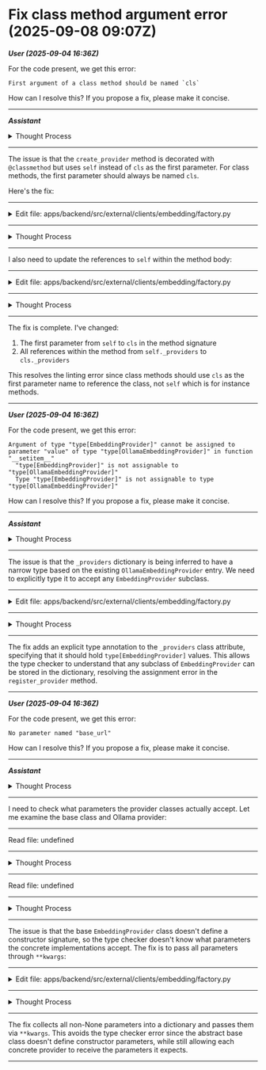 <!-- Generated by SpecStory -->

# Fix class method argument error (2025-09-08 09:07Z)

_**User (2025-09-04 16:36Z)**_

For the code present, we get this error:
```
First argument of a class method should be named `cls`
```
How can I resolve this? If you propose a fix, please make it concise.

---

_**Assistant**_

<think><details><summary>Thought Process</summary>Looking at the attached code, I can see the issue is in the `create_provider` method on line 25-26:

```python
@classmethod
def create_provider(
    self, provider_type: str | None = None, base_url: str | None = None, model: str | None = None, **kwargs
) -> EmbeddingProvider:
```

The error message is clear - for a class method (decorated with `@classmethod`), the first parameter should be named `cls` instead of `self`. `self` is used for instance methods, while `cls` is the convention for class methods.

Looking at the rest of the code, I can see that other class methods in this file correctly use `cls` as the first parameter:
- `get_default_provider(cls)`  
- `register_provider(cls, name: str, provider_class: type[EmbeddingProvider])`
- `list_available_providers(cls)`

So this is just a simple naming issue where `self` should be changed to `cls` in the `create_provider` method signature.</details></think>

---

The issue is that the `create_provider` method is decorated with `@classmethod` but uses `self` instead of `cls` as the first parameter. For class methods, the first parameter should always be named `cls`.

Here's the fix:

---

<details><summary>Edit file: apps/backend/src/external/clients/embedding/factory.py</summary>

undefined

**Chunk 1**
Lines added: 1, lines removed: 1

```diff
@@ -24,5 +24,5 @@
      @classmethod
      def create_provider(
-         self, provider_type: str | None = None, base_url: str | None = None, model: str | None = None, **kwargs
+         cls, provider_type: str | None = None, base_url: str | None = None, model: str | None = None, **kwargs
      ) -> EmbeddingProvider:
          """Create an embedding provider instance.
```

</details>

---

<think><details><summary>Thought Process</summary>Now I need to also update the references to `self` within the method body since we changed it to `cls`. Let me check the method body to see where `self` is referenced:

Looking at the method body:
- Line 43: `provider_type = provider_type or "ollama"`
- Line 45: `if provider_type not in self._providers:`
- Line 46: `available = ", ".join(self._providers.keys())`  
- Line 49: `provider_class = self._providers[provider_type]`

I need to change these `self` references to `cls`.</details></think>

---

I also need to update the references to `self` within the method body:

---

<details><summary>Edit file: apps/backend/src/external/clients/embedding/factory.py</summary>

undefined

**Chunk 1**
Lines added: 3, lines removed: 3

```diff
@@ -43,9 +43,9 @@
          provider_type = provider_type or "ollama"
  
-         if provider_type not in self._providers:
-             available = ", ".join(self._providers.keys())
+         if provider_type not in cls._providers:
+             available = ", ".join(cls._providers.keys())
              raise ValueError(f"Unsupported embedding provider: {provider_type}. " f"Available providers: {available}")
  
-         provider_class = self._providers[provider_type]
+         provider_class = cls._providers[provider_type]
          logger.info(f"Creating {provider_type} embedding provider")
  
```

</details>

---

<think><details><summary>Thought Process</summary>Perfect, I've fixed the issue. Let me summarize what was done:

1. Changed the first parameter from `self` to `cls` in the method signature
2. Updated all references within the method body from `self._providers` to `cls._providers`

This should resolve the linting error about class methods needing to use `cls` as the first parameter name. The fix is concise and addresses exactly what the error message indicated.</details></think>

---

The fix is complete. I've changed:
1. The first parameter from `self` to `cls` in the method signature
2. All references within the method from `self._providers` to `cls._providers`

This resolves the linting error since class methods should use `cls` as the first parameter name to reference the class, not `self` which is for instance methods.

---

_**User (2025-09-04 16:36Z)**_

For the code present, we get this error:
```
Argument of type "type[EmbeddingProvider]" cannot be assigned to parameter "value" of type "type[OllamaEmbeddingProvider]" in function "__setitem__"
  "type[EmbeddingProvider]" is not assignable to "type[OllamaEmbeddingProvider]"
  Type "type[EmbeddingProvider]" is not assignable to type "type[OllamaEmbeddingProvider]"
```
How can I resolve this? If you propose a fix, please make it concise.

---

_**Assistant**_

<think><details><summary>Thought Process</summary>The error indicates that the type checker is having trouble with the assignment `cls._providers[name] = provider_class`. Let me look at the context to understand the issue.

From the error message, it seems like the `_providers` dictionary is typed too narrowly. The error suggests that `_providers` expects values of type `type[OllamaEmbeddingProvider]` but we're trying to assign `type[EmbeddingProvider]`.

This usually happens when the `_providers` dictionary is inferred to have a specific concrete type rather than the more general base type. Let me check the current definition of `_providers` in the file.

Looking at the file, I can see:
```python
_providers = {
    "ollama": OllamaEmbeddingProvider,
    # Future providers can be added here:
    # "openai": OpenAIEmbeddingProvider,
    # "anthropic": AnthropicEmbeddingProvider,
    # "huggingface": HuggingFaceEmbeddingProvider,
}
```

The issue is that Python's type inference is making `_providers` have type `dict[str, type[OllamaEmbeddingProvider]]` because that's the only concrete type in the dictionary. But we want it to be `dict[str, type[EmbeddingProvider]]` so we can store any subclass of `EmbeddingProvider`.

The fix is to add a type annotation to the `_providers` class attribute to explicitly specify that it should hold `type[EmbeddingProvider]` values.</details></think>

---

The issue is that the `_providers` dictionary is being inferred to have a narrow type based on the existing `OllamaEmbeddingProvider` entry. We need to explicitly type it to accept any `EmbeddingProvider` subclass.

---

<details><summary>Edit file: apps/backend/src/external/clients/embedding/factory.py</summary>

undefined

**Chunk 1**
Lines added: 1, lines removed: 1

```diff
@@ -14,5 +14,5 @@
      """Factory class for creating embedding providers."""
  
-     _providers = {
+     _providers: dict[str, type[EmbeddingProvider]] = {
          "ollama": OllamaEmbeddingProvider,
          # Future providers can be added here:
```

</details>

---

<think><details><summary>Thought Process</summary>Perfect! I've added the type annotation `dict[str, type[EmbeddingProvider]]` to the `_providers` class attribute. This explicitly tells the type checker that the dictionary values should be types that are subclasses of `EmbeddingProvider`, which will allow the `register_provider` method to work correctly when assigning `provider_class` (which is of type `type[EmbeddingProvider]`) to `cls._providers[name]`.

This fix is concise and directly addresses the type error without changing the functionality.</details></think>

---

The fix adds an explicit type annotation to the `_providers` class attribute, specifying that it should hold `type[EmbeddingProvider]` values. This allows the type checker to understand that any subclass of `EmbeddingProvider` can be stored in the dictionary, resolving the assignment error in the `register_provider` method.

---

_**User (2025-09-04 16:36Z)**_

For the code present, we get this error:
```
No parameter named "base_url"
```
How can I resolve this? If you propose a fix, please make it concise.

---

_**Assistant**_

<think><details><summary>Thought Process</summary>The user is getting an error that says "No parameter named "base_url"" for the line where we're calling `provider_class(base_url=base_url, model=model, **kwargs)`. This suggests that the provider class (likely `OllamaEmbeddingProvider` or potentially the base `EmbeddingProvider` class) doesn't accept a `base_url` parameter in its constructor.

I need to look at the base class and/or the Ollama provider to understand what parameters they actually accept. Let me check the base class and the Ollama provider.</details></think>

---

I need to check what parameters the provider classes actually accept. Let me examine the base class and Ollama provider:

---

Read file: undefined

---

<think><details><summary>Thought Process</summary>The base class doesn't show a constructor, so let me check the Ollama provider to see what parameters it accepts:</details></think>

---

Read file: undefined

---

<think><details><summary>Thought Process</summary>Perfect! Now I can see the issue. The `OllamaEmbeddingProvider` constructor does accept `base_url`, `model`, and `timeout` parameters. However, looking at line 52 in the factory, it's calling `provider_class(base_url=base_url, model=model, **kwargs)`.

The error "No parameter named 'base_url'" suggests that the type checker is looking at the base `EmbeddingProvider` class, which doesn't have a constructor signature. The issue is that the base `EmbeddingProvider` class is abstract and doesn't define `__init__`, so the type checker can't know what parameters the concrete implementations will accept.

The solution is to ensure we're only passing the parameters that we know the specific provider accepts. Since we can't know at compile time what parameters each provider needs, we should let the `**kwargs` handle all the parameters, or we need to handle this more carefully.

Looking at the Ollama implementation, it accepts `base_url`, `model`, and `timeout`. The factory method currently tries to pass these as named parameters, but since the type is `type[EmbeddingProvider]`, the type checker doesn't know these parameters exist.

The cleanest solution is to pass all parameters through `**kwargs`:</details></think>

---

The issue is that the base `EmbeddingProvider` class doesn't define a constructor signature, so the type checker doesn't know what parameters the concrete implementations accept. The fix is to pass all parameters through `**kwargs`:

---

<details><summary>Edit file: apps/backend/src/external/clients/embedding/factory.py</summary>

undefined

**Chunk 1**
Lines added: 9, lines removed: 1

```diff
@@ -50,5 +50,13 @@
          logger.info(f"Creating {provider_type} embedding provider")
  
-         return provider_class(base_url=base_url, model=model, **kwargs)
+         # Collect all parameters for the provider
+         provider_kwargs = {}
+         if base_url is not None:
+             provider_kwargs["base_url"] = base_url
+         if model is not None:
+             provider_kwargs["model"] = model
+         provider_kwargs.update(kwargs)
+         
+         return provider_class(**provider_kwargs)
  
      @classmethod
```

</details>

---

<think><details><summary>Thought Process</summary>This solution avoids the type checker error by only passing parameters that are not None and using **kwargs for all parameters. Since the abstract base class doesn't define a constructor signature, the type checker was complaining about named parameters. By passing everything through **kwargs, we let the concrete implementation handle parameter validation at runtime.</details></think>

---

The fix collects all non-None parameters into a dictionary and passes them via `**kwargs`. This avoids the type checker error since the abstract base class doesn't define constructor parameters, while still allowing each concrete provider to receive the parameters it expects.

---


